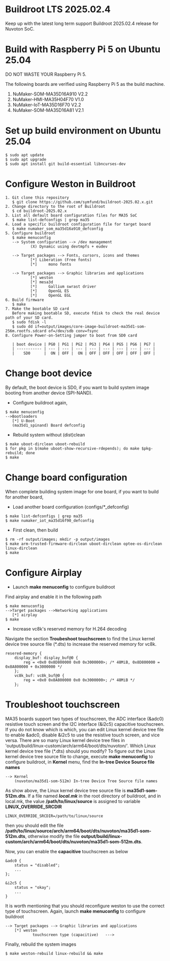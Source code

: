 # Buildroot LTS 2025.02.4
Keep up with the latest long term support Buildroot 2025.02.4 release for Nuvoton SoC.

# Build with Raspberry Pi 5 on Ubuntu 25.04
DO NOT WASTE YOUR Raspberry Pi 5. 

The following boards are verified using Raspberry Pi 5 as the build machine.
1. NuMaker-SOM-MA35D16A910 V2.2
2. NuMaker-HMI-MA35H04F70 V1.0
3. NuMaker-IoT-MA35D16F70 V2.2
4. NuMaker-SOM-MA35D16A81 V2.1

# Set up build environment on Ubuntu 25.04
```
$ sudo apt update
$ sudo apt upgrade
$ sudo apt install git build-essential libncurses-dev
```

# Configure Weston in Buildroot

```
1. Git clone this repository
   $ git clone https://github.com/symfund/buildroot-2025.02.x.git
2. Change directory to the root of Buildroot
   $ cd buildroot-2025.02.x
3. List all default board configuration files for MA35 SoC
   $ make list-defconfigs | grep ma35
4. Load a specific buildroot configuration file for target board
   $ make numaker_som_ma35d16a910_defconfig
5. Configure buildroot
   $ make menuconfig
   --> System configuration --> /dev management
           (X) Dynamic using devtmpfs + eudev

   --> Target packages --> Fonts, cursors, icons and themes
           [*] Liberation (Free fonts)
           [*]     mono fonts
      
   --> Target packages --> Graphic libraries and applications
           [*] weston
           [*] mesa3d
           [*]     Gallium swrast driver
           [*]     OpenGL ES
           [*]     OpenGL EGL 
6. Build firmware
   $ make
7. Make the bootable SD card
   Before making bootable SD, execute fdisk to check the real device path of your SD card.
   $ sudo fdisk -l
   $ sudo dd if=output/images/core-image-buildroot-ma35d1-som-256m.rootfs.sdcard of=/dev/sdb conv=fsync
8. Configure Power-on-Setting jumper to boot from SD0 card 
   
   | boot device | PG0 | PG1 | PG2 | PG3 | PG4 | PG5 | PG6 | PG7 |
   | ----------- | --- | --- | --- | --- | --- | --- | --- | --- |
   |    SD0      |  ON | OFF |  ON | OFF | OFF | OFF | OFF | OFF |
```

# Change boot device
By default, the boot device is SD0, if you want to build system image booting from another device (SPI-NAND).
- Configure buildroot again,
```
$ make menuconfig
-->Bootloaders
   [*] U-Boot
   (ma35d1_spinand) Board defconfig
```
- Rebuild system without (dist)clean
```
$ make uboot-dirclean uboot-rebuild
$ for pkg in $(make uboot-show-recursive-rdepends); do make $pkg-rebuild; done
$ make
```

# Change board configuration
When complete building system image for one board, if you want to build for another board,

- Load another board configuration (configs/*_defconfig)
```
$ make list-defconfigs | grep ma35
$ make numaker_iot_ma35d16f90_defconfig
```
- First clean, then build
```
$ rm -rf output/images; mkdir -p output/images
$ make arm-trusted-firmware-dirclean uboot-dirclean optee-os-dirclean linux-dirclean
$ make
```

# Configure Airplay
- Launch **make menuconfig** to configure buildroot

Find airplay and enable it in the following path
```
$ make menuconfig
-->Target packages -->Networking applications
   [*] airplay
$ make
```
- Increase vc8k's reserved memory for H.264 decoding

Navigate the section **Troubeshoot touchscreen** to find the Linux kernel device tree source file (*.dts) to increase the reserved memory for vc8k.
```
resered-memory {
    display_buf: display_buf@0 {
        reg = <0x0 0x8D800000 0x0 0x3000000>; /* 48MiB, 0x8D800000 = 0x8A800000 + 0x3000000 */
    };
    vc8k_buf: vc8k_buf@0 {
        reg = <0x0 0x8A800000 0x0 0x3000000>; /* 48MiB */
    };
```

# Troubleshoot touchscreen
MA35 boards support two types of touchscreen, the ADC interface (&adc0) resistive touch screen and the I2C interface (&i2c5) capacitive touchscreen.
If you do not know which is which, you can edit Linux kernel device tree file to enable &adc0, disable &i2c5 to use the resistive touch screen, and vice versa.
There are so many Linux kernel device tree files in 'output/build/linux-custom/arch/arm64/boot/dts/nuvoton/'. Which Linux kernel device tree file (*.dts) should you modify?
To figure out the Linux kernel device tree source file to change, execute **make menuconfig** to configure buildroot, in **Kernel** menu, find the **In-tree Device Source file names**
```
--> Kernel
    (nuvoton/ma35d1-som-512m) In-tree Device Tree Source file names
```
As show above, the Linux kernel device tree source file is **ma35d1-som-512m.dts**.
If a file named **_local.mk_** in the root directory of buildroot, and in local.mk, the value **/path/to/linux/source** is assigned to variable **LINUX_OVERRIDE_SRCDIR** 
```
LINUX_OVERRIDE_SRCDIR=/path/to/linux/source
```
then you should edit the file **/path/to/linux/source/arch/arm64/boot/dts/nuvoton/ma35d1-som-512m.dts**, otherwise modify the file
**output/build/linux-custom/arch/arm64/boot/dts/nuvoton/ma35d1-som-512m.dts**.

Now, you can enable the **capacitive** touchscreen as below
```
&adc0 {
    status = "disabled";
    ...
};

&i2c5 {
    status = "okay";
    ...
}
```

It is worth mentioning that you should reconfigure weston to use the correct type of touchscreen. 
Again, launch **make menuconfig** to configure buildroot
```
--> Target packages --> Graphic libraries and applications
    [*] weston
            touchscreen type (capacitive)   --->
```

Finally, rebuild the system images 
```
$ make weston-rebuild linux-rebuild && make
```
